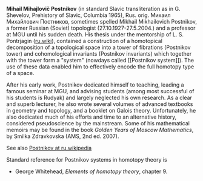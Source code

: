 __Mihail Mihajlovič Postnikov__ (in standard Slavic transliteration as in G. Shevelov, Prehistory of Slavic, Columbia 1965), Rus. orig. Михаил Михайлович Постников, sometimes spelled Mikhail Mikhailovich Postnikov, a former Russian (Soviet) topologist (27.10.1927-27.5.2004.) and a  professor at MGU until his sudden death. His thesis under the mentorship of L. S. Pontrjagin ([ru.wiki](http://ru.wikipedia.org/wiki/Понтрягин,_Лев_Семёнович)), contained a construction of a homotopical decomposition of a topological space into a tower of fibrations (Postnikov tower) and cohomological invariants (Postnikov invariants) which together with the tower form a "system" (nowdays called [[Postnikov system]]). The use of these data enabled him to effectively encode the full homotopy type of a space. 

After his early work, Postnikov dedicated himself to teaching, leading a famous seminar at MGU, and advising students (among most successful of his students is Rudyak) and largely neglected his own research. As a clear and superb lecturer, he also wrote several volumes of advanced textbooks in geometry and topology, and a booklet on Galois theory. Unfortunately, he also dedicated much of his efforts and time to an alternative history, considered pseudoscience by the mainstream. Some of his mathematical memoirs may be found in the book _Golden Years of Moscow Mathematics_, by Smilka Zdravkovska (AMS, 2nd ed. 2007).

See also [Postnikov at ru.wikipedia](http://ru.wikipedia.org/wiki/Постников,_Михаил_Михайлович)

Standard reference for Postnikov systems in homotopy theory is 

* George Whitehead, _Elements of homotopy theory_, chapter 9.
